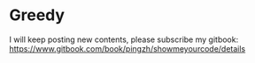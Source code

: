# Greedy

I will keep posting new contents, please subscribe my gitbook: https://www.gitbook.com/book/pingzh/showmeyourcode/details

